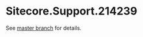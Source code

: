 # Sitecore.Support.214239

See [master branch](https://github.com/sitecoresupport/Sitecore.Support.214239) for details.